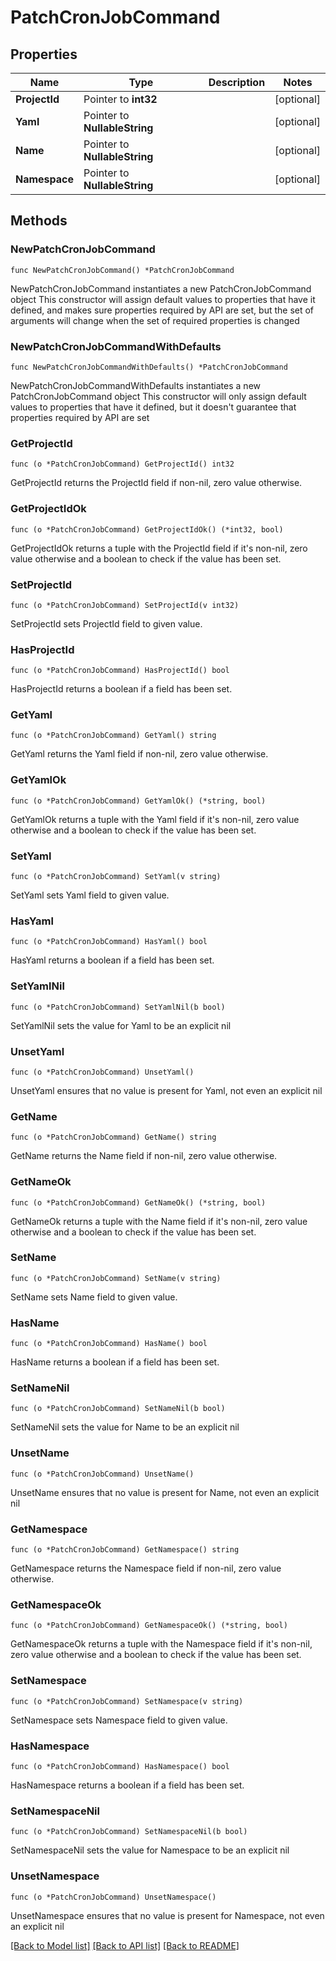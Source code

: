 # PatchCronJobCommand

## Properties

Name | Type | Description | Notes
------------ | ------------- | ------------- | -------------
**ProjectId** | Pointer to **int32** |  | [optional] 
**Yaml** | Pointer to **NullableString** |  | [optional] 
**Name** | Pointer to **NullableString** |  | [optional] 
**Namespace** | Pointer to **NullableString** |  | [optional] 

## Methods

### NewPatchCronJobCommand

`func NewPatchCronJobCommand() *PatchCronJobCommand`

NewPatchCronJobCommand instantiates a new PatchCronJobCommand object
This constructor will assign default values to properties that have it defined,
and makes sure properties required by API are set, but the set of arguments
will change when the set of required properties is changed

### NewPatchCronJobCommandWithDefaults

`func NewPatchCronJobCommandWithDefaults() *PatchCronJobCommand`

NewPatchCronJobCommandWithDefaults instantiates a new PatchCronJobCommand object
This constructor will only assign default values to properties that have it defined,
but it doesn't guarantee that properties required by API are set

### GetProjectId

`func (o *PatchCronJobCommand) GetProjectId() int32`

GetProjectId returns the ProjectId field if non-nil, zero value otherwise.

### GetProjectIdOk

`func (o *PatchCronJobCommand) GetProjectIdOk() (*int32, bool)`

GetProjectIdOk returns a tuple with the ProjectId field if it's non-nil, zero value otherwise
and a boolean to check if the value has been set.

### SetProjectId

`func (o *PatchCronJobCommand) SetProjectId(v int32)`

SetProjectId sets ProjectId field to given value.

### HasProjectId

`func (o *PatchCronJobCommand) HasProjectId() bool`

HasProjectId returns a boolean if a field has been set.

### GetYaml

`func (o *PatchCronJobCommand) GetYaml() string`

GetYaml returns the Yaml field if non-nil, zero value otherwise.

### GetYamlOk

`func (o *PatchCronJobCommand) GetYamlOk() (*string, bool)`

GetYamlOk returns a tuple with the Yaml field if it's non-nil, zero value otherwise
and a boolean to check if the value has been set.

### SetYaml

`func (o *PatchCronJobCommand) SetYaml(v string)`

SetYaml sets Yaml field to given value.

### HasYaml

`func (o *PatchCronJobCommand) HasYaml() bool`

HasYaml returns a boolean if a field has been set.

### SetYamlNil

`func (o *PatchCronJobCommand) SetYamlNil(b bool)`

 SetYamlNil sets the value for Yaml to be an explicit nil

### UnsetYaml
`func (o *PatchCronJobCommand) UnsetYaml()`

UnsetYaml ensures that no value is present for Yaml, not even an explicit nil
### GetName

`func (o *PatchCronJobCommand) GetName() string`

GetName returns the Name field if non-nil, zero value otherwise.

### GetNameOk

`func (o *PatchCronJobCommand) GetNameOk() (*string, bool)`

GetNameOk returns a tuple with the Name field if it's non-nil, zero value otherwise
and a boolean to check if the value has been set.

### SetName

`func (o *PatchCronJobCommand) SetName(v string)`

SetName sets Name field to given value.

### HasName

`func (o *PatchCronJobCommand) HasName() bool`

HasName returns a boolean if a field has been set.

### SetNameNil

`func (o *PatchCronJobCommand) SetNameNil(b bool)`

 SetNameNil sets the value for Name to be an explicit nil

### UnsetName
`func (o *PatchCronJobCommand) UnsetName()`

UnsetName ensures that no value is present for Name, not even an explicit nil
### GetNamespace

`func (o *PatchCronJobCommand) GetNamespace() string`

GetNamespace returns the Namespace field if non-nil, zero value otherwise.

### GetNamespaceOk

`func (o *PatchCronJobCommand) GetNamespaceOk() (*string, bool)`

GetNamespaceOk returns a tuple with the Namespace field if it's non-nil, zero value otherwise
and a boolean to check if the value has been set.

### SetNamespace

`func (o *PatchCronJobCommand) SetNamespace(v string)`

SetNamespace sets Namespace field to given value.

### HasNamespace

`func (o *PatchCronJobCommand) HasNamespace() bool`

HasNamespace returns a boolean if a field has been set.

### SetNamespaceNil

`func (o *PatchCronJobCommand) SetNamespaceNil(b bool)`

 SetNamespaceNil sets the value for Namespace to be an explicit nil

### UnsetNamespace
`func (o *PatchCronJobCommand) UnsetNamespace()`

UnsetNamespace ensures that no value is present for Namespace, not even an explicit nil

[[Back to Model list]](../README.md#documentation-for-models) [[Back to API list]](../README.md#documentation-for-api-endpoints) [[Back to README]](../README.md)



